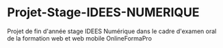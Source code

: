 # Projet-Stage-IDEES-NUMERIQUE
Projet de fin d'année stage IDEES Numérique dans le cadre d'examen oral de la formation web et web mobile OnlineFormaPro
